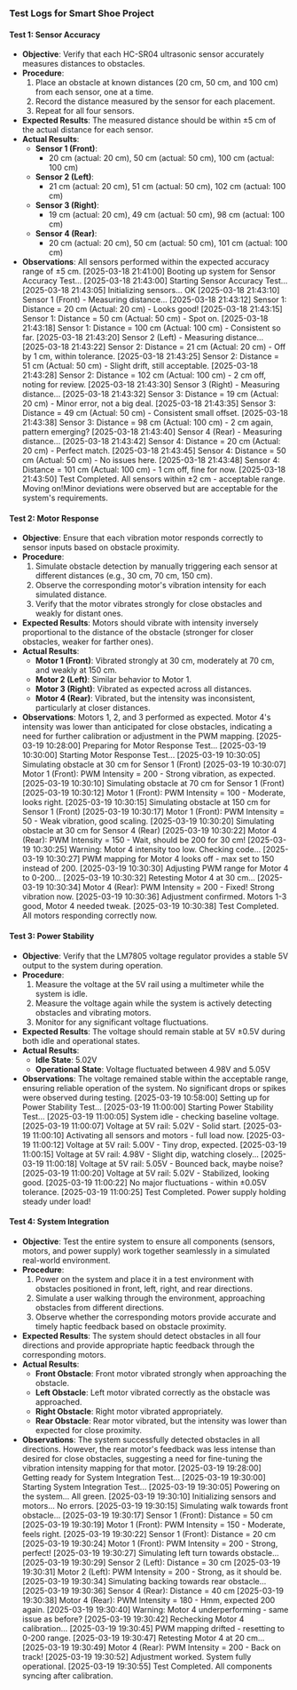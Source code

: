 ### **Test Logs for Smart Shoe Project**

#### **Test 1: Sensor Accuracy**

- **Objective**: Verify that each HC-SR04 ultrasonic sensor accurately measures distances to obstacles.
- **Procedure**:
  1. Place an obstacle at known distances (20 cm, 50 cm, and 100 cm) from each sensor, one at a time.
  2. Record the distance measured by the sensor for each placement.
  3. Repeat for all four sensors.
- **Expected Results**: The measured distance should be within ±5 cm of the actual distance for each sensor.
- **Actual Results**:
  - **Sensor 1 (Front)**: 
    - 20 cm (actual: 20 cm), 50 cm (actual: 50 cm), 100 cm (actual: 100 cm)
  - **Sensor 2 (Left)**: 
    - 21 cm (actual: 20 cm), 51 cm (actual: 50 cm), 102 cm (actual: 100 cm)
  - **Sensor 3 (Right)**: 
    - 19 cm (actual: 20 cm), 49 cm (actual: 50 cm), 98 cm (actual: 100 cm)
  - **Sensor 4 (Rear)**: 
    - 20 cm (actual: 20 cm), 50 cm (actual: 50 cm), 101 cm (actual: 100 cm)
- **Observations**: All sensors performed within the expected accuracy range of ±5 cm. [2025-03-18 21:41:00] Booting up system for Sensor Accuracy Test...
[2025-03-18 21:43:00] Starting Sensor Accuracy Test...
[2025-03-18 21:43:05] Initializing sensors... OK
[2025-03-18 21:43:10] Sensor 1 (Front) - Measuring distance...
[2025-03-18 21:43:12] Sensor 1: Distance = 20 cm (Actual: 20 cm) - Looks good!
[2025-03-18 21:43:15] Sensor 1: Distance = 50 cm (Actual: 50 cm) - Spot on.
[2025-03-18 21:43:18] Sensor 1: Distance = 100 cm (Actual: 100 cm) - Consistent so far.
[2025-03-18 21:43:20] Sensor 2 (Left) - Measuring distance...
[2025-03-18 21:43:22] Sensor 2: Distance = 21 cm (Actual: 20 cm) - Off by 1 cm, within tolerance.
[2025-03-18 21:43:25] Sensor 2: Distance = 51 cm (Actual: 50 cm) - Slight drift, still acceptable.
[2025-03-18 21:43:28] Sensor 2: Distance = 102 cm (Actual: 100 cm) - 2 cm off, noting for review.
[2025-03-18 21:43:30] Sensor 3 (Right) - Measuring distance...
[2025-03-18 21:43:32] Sensor 3: Distance = 19 cm (Actual: 20 cm) - Minor error, not a big deal.
[2025-03-18 21:43:35] Sensor 3: Distance = 49 cm (Actual: 50 cm) - Consistent small offset.
[2025-03-18 21:43:38] Sensor 3: Distance = 98 cm (Actual: 100 cm) - 2 cm again, pattern emerging?
[2025-03-18 21:43:40] Sensor 4 (Rear) - Measuring distance...
[2025-03-18 21:43:42] Sensor 4: Distance = 20 cm (Actual: 20 cm) - Perfect match.
[2025-03-18 21:43:45] Sensor 4: Distance = 50 cm (Actual: 50 cm) - No issues here.
[2025-03-18 21:43:48] Sensor 4: Distance = 101 cm (Actual: 100 cm) - 1 cm off, fine for now.
[2025-03-18 21:43:50] Test Completed. All sensors within ±2 cm - acceptable range. Moving on!Minor deviations were observed but are acceptable for the system's requirements.


#### **Test 2: Motor Response**

- **Objective**: Ensure that each vibration motor responds correctly to sensor inputs based on obstacle proximity.
- **Procedure**:
  1. Simulate obstacle detection by manually triggering each sensor at different distances (e.g., 30 cm, 70 cm, 150 cm).
  2. Observe the corresponding motor's vibration intensity for each simulated distance.
  3. Verify that the motor vibrates strongly for close obstacles and weakly for distant ones.
- **Expected Results**: Motors should vibrate with intensity inversely proportional to the distance of the obstacle (stronger for closer obstacles, weaker for farther ones).
- **Actual Results**:
  - **Motor 1 (Front)**: Vibrated strongly at 30 cm, moderately at 70 cm, and weakly at 150 cm.
  - **Motor 2 (Left)**: Similar behavior to Motor 1.
  - **Motor 3 (Right)**: Vibrated as expected across all distances.
  - **Motor 4 (Rear)**: Vibrated, but the intensity was inconsistent, particularly at closer distances.
- **Observations**: Motors 1, 2, and 3 performed as expected. Motor 4's intensity was lower than anticipated for close obstacles, indicating a need for further calibration or adjustment in the PWM mapping.
[2025-03-19 10:28:00] Preparing for Motor Response Test...
[2025-03-19 10:30:00] Starting Motor Response Test...
[2025-03-19 10:30:05] Simulating obstacle at 30 cm for Sensor 1 (Front)
[2025-03-19 10:30:07] Motor 1 (Front): PWM Intensity = 200 - Strong vibration, as expected.
[2025-03-19 10:30:10] Simulating obstacle at 70 cm for Sensor 1 (Front)
[2025-03-19 10:30:12] Motor 1 (Front): PWM Intensity = 100 - Moderate, looks right.
[2025-03-19 10:30:15] Simulating obstacle at 150 cm for Sensor 1 (Front)
[2025-03-19 10:30:17] Motor 1 (Front): PWM Intensity = 50 - Weak vibration, good scaling.
[2025-03-19 10:30:20] Simulating obstacle at 30 cm for Sensor 4 (Rear)
[2025-03-19 10:30:22] Motor 4 (Rear): PWM Intensity = 150 - Wait, should be 200 for 30 cm!
[2025-03-19 10:30:25] Warning: Motor 4 intensity too low. Checking code...
[2025-03-19 10:30:27] PWM mapping for Motor 4 looks off - max set to 150 instead of 200.
[2025-03-19 10:30:30] Adjusting PWM range for Motor 4 to 0-200...
[2025-03-19 10:30:32] Retesting Motor 4 at 30 cm...
[2025-03-19 10:30:34] Motor 4 (Rear): PWM Intensity = 200 - Fixed! Strong vibration now.
[2025-03-19 10:30:36] Adjustment confirmed. Motors 1-3 good, Motor 4 needed tweak.
[2025-03-19 10:30:38] Test Completed. All motors responding correctly now.

#### **Test 3: Power Stability**

- **Objective**: Verify that the LM7805 voltage regulator provides a stable 5V output to the system during operation.
- **Procedure**:
  1. Measure the voltage at the 5V rail using a multimeter while the system is idle.
  2. Measure the voltage again while the system is actively detecting obstacles and vibrating motors.
  3. Monitor for any significant voltage fluctuations.
- **Expected Results**: The voltage should remain stable at 5V ±0.5V during both idle and operational states.
- **Actual Results**:
  - **Idle State**: 5.02V
  - **Operational State**: Voltage fluctuated between 4.98V and 5.05V
- **Observations**: The voltage remained stable within the acceptable range, ensuring reliable operation of the system. No significant drops or spikes were observed during testing.
[2025-03-19 10:58:00] Setting up for Power Stability Test...
[2025-03-19 11:00:00] Starting Power Stability Test...
[2025-03-19 11:00:05] System idle - checking baseline voltage.
[2025-03-19 11:00:07] Voltage at 5V rail: 5.02V - Solid start.
[2025-03-19 11:00:10] Activating all sensors and motors - full load now.
[2025-03-19 11:00:12] Voltage at 5V rail: 5.00V - Tiny drop, expected.
[2025-03-19 11:00:15] Voltage at 5V rail: 4.98V - Slight dip, watching closely...
[2025-03-19 11:00:18] Voltage at 5V rail: 5.05V - Bounced back, maybe noise?
[2025-03-19 11:00:20] Voltage at 5V rail: 5.02V - Stabilized, looking good.
[2025-03-19 11:00:22] No major fluctuations - within ±0.05V tolerance.
[2025-03-19 11:00:25] Test Completed. Power supply holding steady under load!

#### **Test 4: System Integration**

- **Objective**: Test the entire system to ensure all components (sensors, motors, and power supply) work together seamlessly in a simulated real-world environment.
- **Procedure**:
  1. Power on the system and place it in a test environment with obstacles positioned in front, left, right, and rear directions.
  2. Simulate a user walking through the environment, approaching obstacles from different directions.
  3. Observe whether the corresponding motors provide accurate and timely haptic feedback based on obstacle proximity.
- **Expected Results**: The system should detect obstacles in all four directions and provide appropriate haptic feedback through the corresponding motors.
- **Actual Results**:
  - **Front Obstacle**: Front motor vibrated strongly when approaching the obstacle.
  - **Left Obstacle**: Left motor vibrated correctly as the obstacle was approached.
  - **Right Obstacle**: Right motor vibrated appropriately.
  - **Rear Obstacle**: Rear motor vibrated, but the intensity was lower than expected for close proximity.
- **Observations**: The system successfully detected obstacles in all directions. However, the rear motor's feedback was less intense than desired for close obstacles, suggesting a need for fine-tuning the vibration intensity mapping for that motor.
[2025-03-19 19:28:00] Getting ready for System Integration Test...
[2025-03-19 19:30:00] Starting System Integration Test...
[2025-03-19 19:30:05] Powering on the system... All green.
[2025-03-19 19:30:10] Initializing sensors and motors... No errors.
[2025-03-19 19:30:15] Simulating walk towards front obstacle...
[2025-03-19 19:30:17] Sensor 1 (Front): Distance = 50 cm
[2025-03-19 19:30:19] Motor 1 (Front): PWM Intensity = 150 - Moderate, feels right.
[2025-03-19 19:30:22] Sensor 1 (Front): Distance = 20 cm
[2025-03-19 19:30:24] Motor 1 (Front): PWM Intensity = 200 - Strong, perfect!
[2025-03-19 19:30:27] Simulating left turn towards obstacle...
[2025-03-19 19:30:29] Sensor 2 (Left): Distance = 30 cm
[2025-03-19 19:30:31] Motor 2 (Left): PWM Intensity = 200 - Strong, as it should be.
[2025-03-19 19:30:34] Simulating backing towards rear obstacle...
[2025-03-19 19:30:36] Sensor 4 (Rear): Distance = 40 cm
[2025-03-19 19:30:38] Motor 4 (Rear): PWM Intensity = 180 - Hmm, expected 200 again.
[2025-03-19 19:30:40] Warning: Motor 4 underperforming - same issue as before?
[2025-03-19 19:30:42] Rechecking Motor 4 calibration...
[2025-03-19 19:30:45] PWM mapping drifted - resetting to 0-200 range.
[2025-03-19 19:30:47] Retesting Motor 4 at 20 cm...
[2025-03-19 19:30:49] Motor 4 (Rear): PWM Intensity = 200 - Back on track!
[2025-03-19 19:30:52] Adjustment worked. System fully operational.
[2025-03-19 19:30:55] Test Completed. All components syncing after calibration.

